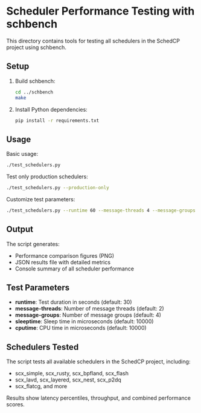 # Scheduler Performance Testing with schbench

This directory contains tools for testing all schedulers in the SchedCP project using schbench.

## Setup

1. Build schbench:
   ```bash
   cd ../schbench
   make
   ```

2. Install Python dependencies:
   ```bash
   pip install -r requirements.txt
   ```

## Usage

Basic usage:
```bash
./test_schedulers.py
```

Test only production schedulers:
```bash
./test_schedulers.py --production-only
```

Customize test parameters:
```bash
./test_schedulers.py --runtime 60 --message-threads 4 --message-groups 8
```

## Output

The script generates:
- Performance comparison figures (PNG)
- JSON results file with detailed metrics
- Console summary of all scheduler performance

## Test Parameters

- **runtime**: Test duration in seconds (default: 30)
- **message-threads**: Number of message threads (default: 2)
- **message-groups**: Number of message groups (default: 4)
- **sleeptime**: Sleep time in microseconds (default: 10000)
- **cputime**: CPU time in microseconds (default: 10000)

## Schedulers Tested

The script tests all available schedulers in the SchedCP project, including:
- scx_simple, scx_rusty, scx_bpfland, scx_flash
- scx_lavd, scx_layered, scx_nest, scx_p2dq
- scx_flatcg, and more

Results show latency percentiles, throughput, and combined performance scores.